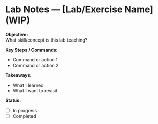 # Lab Notes — [Lab/Exercise Name] (WIP)

**Objective:**  
What skill/concept is this lab teaching?  

**Key Steps / Commands:**  
- Command or action 1  
- Command or action 2  

**Takeaways:**  
- What I learned  
- What I want to revisit  

**Status:**  
- [ ] In progress  
- [ ] Completed
